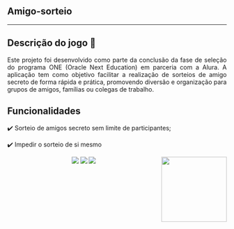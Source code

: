 ## Amigo-sorteio
---

## Descrição do jogo 💯
   
<p align="justify">
  Este projeto foi desenvolvido como parte da conclusão da fase de seleção do programa ONE (Oracle Next Education) em parceria com a Alura. A aplicação tem como objetivo facilitar a realização de sorteios de amigo secreto de forma rápida e prática, promovendo diversão e organização para grupos de amigos, famílias ou colegas de trabalho. 
</p>

## Funcionalidades

:heavy_check_mark: Sorteio de amigos secreto sem limite de participantes;  

:heavy_check_mark: Impedir o sorteio de si mesmo

<img align="right" height="150" src="https://media0.giphy.com/media/v1.Y2lkPTc5MGI3NjExMzF1NHBkZTRndzMxYWo2eHhxbjNzNHBkZHNyeHhwZmU3bXNrejEzNSZlcD12MV9pbnRlcm5hbF9naWZfYnlfaWQmY3Q9Zw/jQagT1YPkTGAZk45kD/giphy.gif"  />


<p align="center">
  <a href=""><img src="https://img.shields.io/badge/JavaScript-323330?style=for-the-badge&logo=javascript&logoColor=F7DF1E"></a>
  <a href=""><img src="https://img.shields.io/badge/CSS3-1572B6?style=for-the-badge&logo=css3&logoColor=white"></a>
  <a href=""><img src="https://img.shields.io/badge/HTML5-E34F26?style=for-the-badge&logo=html5&logoColor=white"></a>

